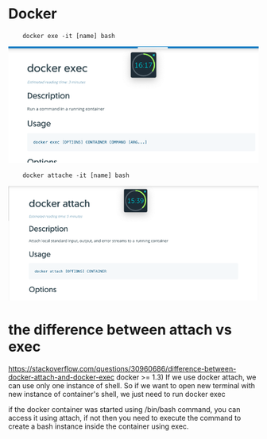 # Docker
```docker
	docker exe -it [name] bash
```
![](Image/2019-09-24-14-34-19.png)

```docker
	docker attache -it [name] bash
```
![](Image/2019-09-24-14-34-58.png)

# the difference between attach vs exec
https://stackoverflow.com/questions/30960686/difference-between-docker-attach-and-docker-exec
docker >= 1.3) If we use docker attach, we can use only one instance of shell.
So if we want to open new terminal with new instance of container's shell, we just need to run docker exec

if the docker container was started using /bin/bash command, you can access it using attach, if not then you need to execute the command to create a bash instance inside the container using exec.